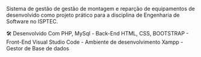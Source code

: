 Sistema de gestão de gestão de montagem e reparção de equipamentos de  desenvolvido como projeto prático para a disciplina de Engenharia de Software no ISPTEC.

🛠️ Desenvolvido Com
PHP, MySql  - Back-End
HTML, CSS, BOOTSTRAP - Front-End
Visual Studio Code - Ambiente de desenvolvimento
Xampp - Gestor de Base de dados
